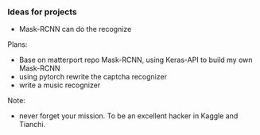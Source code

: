 ### Ideas for projects

- Mask-RCNN can do the recognize

Plans:
- Base on matterport repo Mask-RCNN, using Keras-API to build my own Mask-RCNN
- using pytorch rewrite the captcha recognizer
- write a music recognizer

Note:
- never forget your mission. To be an excellent hacker in Kaggle and Tianchi.
